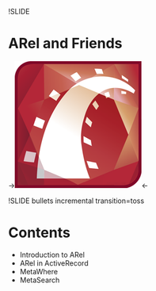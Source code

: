 !SLIDE 
# ARel and Friends #
->![Ruby on Rails](../images/rails.png)<-

!SLIDE bullets incremental transition=toss
# Contents #

* Introduction to ARel
* ARel in ActiveRecord
* MetaWhere
* MetaSearch

